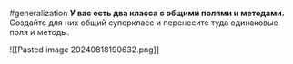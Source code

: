 #generalization 
**У вас есть два класса с общими полями и методами.**
Создайте для них общий суперкласс и перенесите туда одинаковые поля и методы.

![[Pasted image 20240818190632.png]]
